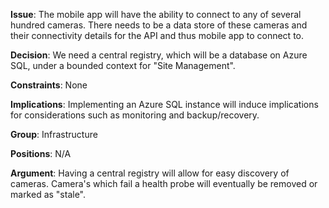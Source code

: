 
**Issue**: The mobile app will have the ability to connect to any of several hundred cameras. There needs to be a data store of these cameras and their connectivity details for the API and thus mobile app to connect to.

**Decision**: We need a central registry, which will be a database on Azure SQL, under a bounded context for "Site Management".

**Constraints**: None

**Implications**: Implementing an Azure SQL instance will induce implications for considerations such as monitoring and backup/recovery.

**Group**: Infrastructure

**Positions**: N/A

**Argument**: Having a central registry will allow for easy discovery of cameras. Camera's which fail a health probe will eventually be removed or marked as "stale".

